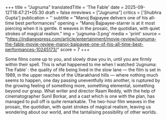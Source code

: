 +++
title = "Jugnuma"
translatedTitle = 'The Fable'
date = 2025-09-12T18:47:21+05:30
draft = false
mreviews = ["Jugnuma"]
critics = ['Shubhra Gupta']
publication = ''
subtitle = "Manoj Bajpayee delivers one of his all-time best performances"
opening = "Manoj Bajpayee-starrer is at it most piercing when it is gentle. It weaves in the prosaic, the quotidian, with quiet strokes of magical realism."
img = 'jugnuma-3.png'
media = 'print'
source = "https://indianexpress.com/article/entertainment/movie-review/jugnuma-the-fable-movie-review-manoj-bajpayee-one-of-his-all-time-best-performances-10245173/"
score = 7
+++

Some films come up to you, and slowly draw you in, until you are firmly within their spell. This is what happened to me when I watched ‘Jugnuma: The Fable’ : the quality of life being lived in the slow lane — the film is set in 1989, in the upper reaches of the Uttarakhand hills — where nothing much seems to happen, one day passing uneventfully into another, is ruptured by the growing feeling of something more, something elemental, something beyond our grasp. What writer and director Raam Reddy, with the help of cinematographer Sunil Borkar, and a cast which is one with the plan, has managed to pull off is quite remarkable. The two-hour film weaves in the prosaic, the quotidian, with quiet strokes of magical realism, leaving us wondering about our world, and the tantalising possibility of other worlds.
